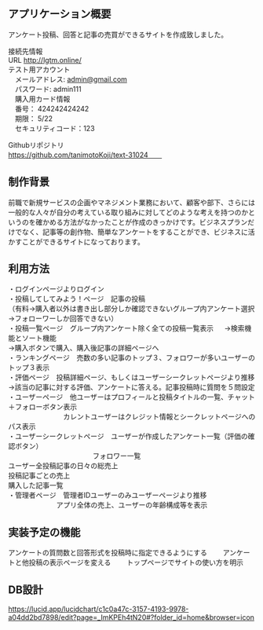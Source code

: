 
## アプリケーション概要  
アンケート投稿、回答と記事の売買ができるサイトを作成致しました。

接続先情報  
URL http://lgtm.online/    
テスト用アカウント  
　メールアドレス: admin@gmail.com  
　パスワード: admin111  
　購入用カード情報  
　番号： 424242424242  
　期限： 5/22  
　セキュリティコード：123    

Githubリポジトリ  
https://github.com/tanimotoKoji/text-31024　　 
## 制作背景  
前職で新規サービスの企画やマネジメント業務において、顧客や部下、さらには一般的な人々が自分の考えている取り組みに対してどのような考えを持つのかというのを確かめる方法がなかったことが作成のきっかけです。ビジネスプランだけでなく、記事等の創作物、簡単なアンケートをすることができ、ビジネスに活かすことができるサイトになっております。　　
     
 ## 利用方法  
・ログインページよりログイン  
・投稿してしてみよう！ページ　記事の投稿  
（有料→購入者以外は書き出し部分しか確認できないグループ内アンケート選択→フォローワーしか回答できない）  
・投稿一覧ページ　グループ内アンケート除く全ての投稿一覧表示  　
→検索機能とソート機能  
→購入ボタンで購入、購入後記事の詳細ページへ  
・ランキングページ　売数の多い記事のトップ３、フォロワーが多いユーザーのトップ３表示  
・評価ページ　投稿詳細ページ、もしくはユーザーシークレットページより推移  
→該当の記事に対する評価、アンケートに答える。記事投稿時に質問を５問設定  
・ユーザーページ　他ユーザーはプロフィールと投稿タイトルの一覧、チャット＋フォローボタン表示  
　　　　　　　　カレントユーザーはクレジット情報とシークレットページへのパス表示  
・ユーザーシークレットページ　ユーザーが作成したアンケート一覧（評価の確認ボタン）  
　　　　　　　　　　　　 フォロワー一覧  
                     ユーザー全投稿記事の日々の総売上  
                     投稿記事ごとの売上  
                     購入した記事一覧  
・管理者ページ　管理者IDユーザーのみユーザーページより推移  
　　　　　　　アプリ全体の売上、ユーザーの年齢構成等を表示  
 
 ## 実装予定の機能  
 アンケートの質問数と回答形式を投稿時に指定できるようにする　　
 アンケートと他投稿の表示ページを変える　　
 トップページでサイトの使い方を明示　　
 
 ## DB設計　　
 https://lucid.app/lucidchart/c1c0a47c-3157-4193-9978-a04dd2bd7898/edit?page=_ImKPEh4tN20#?folder_id=home&browser=icon
 
